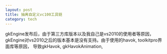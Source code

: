 ```yaml
---
layout: post
title: 抽离自定义vc100工具链
category: tech
---
```


gkEngine发布后，由于第三方库版本以及我自己是vs2010的使用者等原因，
gkEngine对vs2010之后的版本基本是没有支持。由于使用的havok, toolkitpro界面库等原因，
导致gkHavok, gkHavokAnimation, 
